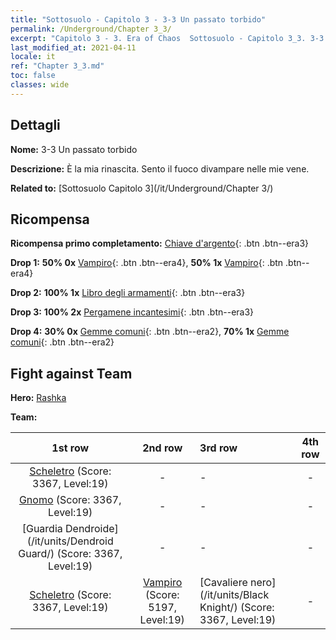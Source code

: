 ```yaml
---
title: "Sottosuolo - Capitolo 3 - 3-3 Un passato torbido"
permalink: /Underground/Chapter 3_3/
excerpt: "Capitolo 3 - 3. Era of Chaos  Sottosuolo - Capitolo 3_3. 3-3 Un passato torbido"
last_modified_at: 2021-04-11
locale: it
ref: "Chapter 3_3.md"
toc: false
classes: wide
---
```


## Dettagli

 **Nome:** 3-3 Un passato torbido

 **Descrizione:** È la mia rinascita. Sento il fuoco divampare nelle mie vene.

 **Related to:** [Sottosuolo Capitolo 3](/it/Underground/Chapter 3/)

## Ricompensa

 **Ricompensa primo completamento:** [Chiave d'argento](/it/Items/con_693/){: .btn .btn--era3}

 **Drop 1:** **50% 0x** [Vampiro](/it/Items/unt_211/){: .btn .btn--era4}, **50% 1x** [Vampiro](/it/Items/unt_211/){: .btn .btn--era4}

 **Drop 2:** **100% 1x** [Libro degli armamenti](/it/Items/mat_18/){: .btn .btn--era3}

 **Drop 3:** **100% 2x** [Pergamene incantesimi](/it/Items/con_694/){: .btn .btn--era3}

 **Drop 4:** **30% 0x** [Gemme comuni](/it/Items/mat_10/){: .btn .btn--era2}, **70% 1x** [Gemme comuni](/it/Items/mat_10/){: .btn .btn--era2}


## Fight against Team
 **Hero:** [Rashka](/it/heroes/Rashka/)

 **Team:**


  | 1st row | 2nd row | 3rd row | 4th row |
  |:----:|:----:|:----|:----:|
  | [Scheletro](/it/units/Skeleton/) (Score: 3367, Level:19)  | - | - | - |
  | [Gnomo](/it/units/Dwarf/) (Score: 3367, Level:19)  | - | - | - |
  | [Guardia Dendroide](/it/units/Dendroid Guard/) (Score: 3367, Level:19)  | - | - | - |
  | [Scheletro](/it/units/Skeleton/) (Score: 3367, Level:19)  | [Vampiro](/it/units/Vampire/) (Score: 5197, Level:19)  | [Cavaliere nero](/it/units/Black Knight/) (Score: 3367, Level:19)  | - |


